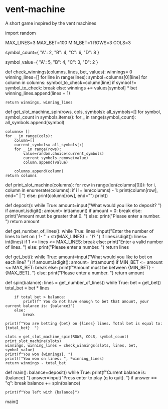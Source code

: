 # vent-machine
A short game inspired by the vent machines

import random

MAX_LINES=3
MAX_BET=100
MIN_BET=1
ROWS=3
COLS=3

symbol_count={
    "A": 2,
    "B": 4,
    "C": 6,
    "D": 8
}

symbol_value={
    "A": 5,
    "B": 4,
    "C": 3,
    "D": 2
}

def check_winnings(columns, lines, bet, values):
    winnings= 0
    winning_lines=[]
    for line in range(lines):
        symbol=columns[0][line]
        for column in columns:
            symbol_to_check=column[line]
            if symbol != symbol_to_check:
                break
        else:
            winnings += values[symbol] * bet
            winning_lines.append(lines + 1)

    return winnings, winning_lines

def get_slot_machine_spin(rows, cols, symbols):
    all_symbols=[]
    for symbol, symbol_count in symbols.items():
        for _ in range(symbol_count):
            all_symbols.append(symbol)

    columns= []
    for _ in range(cols):
        column=[]
        current_symbols= all_symbols[:]
        for _ in range(rows):
            value=random.choice(current_symbols)
            current_symbols.remove(value)
            column.append(value)

        columns.append(column)
    return columns

def print_slot_machine(columns):
    for row in range(len(columns[0])):
        for i, column in enumerate(columns):
            if i != len(columns) - 1:
                print(column[row],  end=" | ")
            else:
                print(column[row], end="")
        print()

def deposit():
    while True:
        amount=input("What would you like to deposit? ")
        if amount.isdigit():
            amount= int(amount)
            if amount > 0:
                break
            else: print("Amount must be greater that 0. ")
        else:
            print("Please enter a number. ")
    return amount

def get_number_of_lines():
    while True:
        lines=input("Enter the number of lines to bet on ( 1- " + str(MAX_LINES) + ")? ")
        if lines.isdigit():
            lines= int(lines)
            if 1 <= lines <= MAX_LINES:
                break
            else: print("Enter a valid number of lines. ")
        else:
            print("Please enter a number. ")
    return lines

def get_bet():
    while True:
        amount=input("What would you like to bet on each line? ")
        if amount.isdigit():
            amount= int(amount)
            if MIN_BET <= amount <= MAX_BET:
                break
            else: print(f"Amount must be between {MIN_BET} - {MAX_BET}. ")
        else:
            print("Please enter a number. ")
    return amount

def spin(balance):
    lines = get_number_of_lines()
    while True:
        bet = get_bet()
        total_bet = bet * lines

        if total_bet > balance:
            print(f" You do not have enough to bet that amount, your current balance is: {balance}")
        else:
            break

    print(f"You are betting {bet} on {lines} lines. Total bet is equal to: {total_bet}  ")

    slots = get_slot_machine_spin(ROWS, COLS, symbol_count)
    print_slot_machine(slots)
    winnings, winning_lines = check_winnings(slots, lines, bet, symbol_value)
    print(f"You won {winnings}. ")
    print(f"You won on lines: ", *winning_lines)
    return winnings - total_bet


def main():
    balance=deposit()
    while True:
        print(f"Current balance is: {balance} ")
        answer=input("Press enter to play (q to quit). ")
        if answer == "q":
            break
        balance += spin(balance)

    print(f"You left with {balance}")

main()
